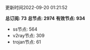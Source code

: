 更新时间2022-09-20 01:21:52

**总订阅: 73**
**总节点: 2974**
**有效节点: 934**
- ss节点: 564
- v2ray节点: 309
- trojan节点: 61
